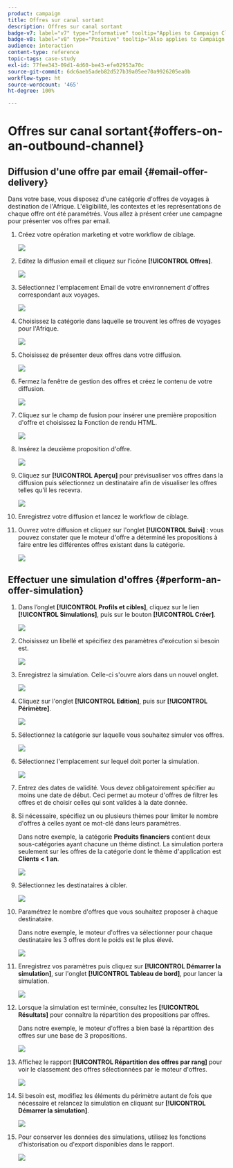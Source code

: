 ```yaml
---
product: campaign
title: Offres sur canal sortant
description: Offres sur canal sortant
badge-v7: label="v7" type="Informative" tooltip="Applies to Campaign Classic v7"
badge-v8: label="v8" type="Positive" tooltip="Also applies to Campaign v8"
audience: interaction
content-type: reference
topic-tags: case-study
exl-id: 77fee343-09d1-4d60-be43-efe02953a70c
source-git-commit: 6dc6aeb5adeb82d527b39a05ee70a9926205ea0b
workflow-type: ht
source-wordcount: '465'
ht-degree: 100%

---
```


# Offres sur canal sortant{#offers-on-an-outbound-channel}



## Diffusion d&#39;une offre par email {#email-offer-delivery}

Dans votre base, vous disposez d&#39;une catégorie d&#39;offres de voyages à destination de l&#39;Afrique. L&#39;éligibilité, les contextes et les représentations de chaque offre ont été paramétrés. Vous allez à présent créer une campagne pour présenter vos offres par email.

1. Créez votre opération marketing et votre workflow de ciblage.

   ![](assets/offer_delivery_example_001.png)

1. Editez la diffusion email et cliquez sur l&#39;icône **[!UICONTROL Offres]**.

   ![](assets/offer_delivery_example_002.png)

1. Sélectionnez l&#39;emplacement Email de votre environnement d&#39;offres correspondant aux voyages.

   ![](assets/offer_delivery_example_003.png)

1. Choisissez la catégorie dans laquelle se trouvent les offres de voyages pour l&#39;Afrique.

   ![](assets/offer_delivery_example_004.png)

1. Choisissez de présenter deux offres dans votre diffusion.

   ![](assets/offer_delivery_example_005.png)

1. Fermez la fenêtre de gestion des offres et créez le contenu de votre diffusion.

   ![](assets/offer_delivery_example_006.png)

1. Cliquez sur le champ de fusion pour insérer une première proposition d&#39;offre et choisissez la Fonction de rendu HTML.

   ![](assets/offer_delivery_example_007.png)

1. Insérez la deuxième proposition d&#39;offre.

   ![](assets/offer_delivery_example_008.png)

1. Cliquez sur **[!UICONTROL Aperçu]** pour prévisualiser vos offres dans la diffusion puis sélectionnez un destinataire afin de visualiser les offres telles qu&#39;il les recevra.

   ![](assets/offer_delivery_example_009.png)

1. Enregistrez votre diffusion et lancez le workflow de ciblage.
1. Ouvrez votre diffusion et cliquez sur l&#39;onglet **[!UICONTROL Suivi]** : vous pouvez constater que le moteur d&#39;offre a déterminé les propositions à faire entre les différentes offres existant dans la catégorie.

   ![](assets/offer_delivery_example_010.png)

## Effectuer une simulation d&#39;offres {#perform-an-offer-simulation}

1. Dans l’onglet **[!UICONTROL Profils et cibles]**, cliquez sur le lien **[!UICONTROL Simulations]**, puis sur le bouton **[!UICONTROL Créer]**.

   ![](assets/offer_simulation_001.png)

1. Choisissez un libellé et spécifiez des paramètres d&#39;exécution si besoin est.

   ![](assets/offer_simulation_example_002.png)

1. Enregistrez la simulation. Celle-ci s&#39;ouvre alors dans un nouvel onglet.

   ![](assets/offer_simulation_example_003.png)

1. Cliquez sur l&#39;onglet **[!UICONTROL Edition]**, puis sur **[!UICONTROL Périmètre]**.

   ![](assets/offer_simulation_example_004.png)

1. Sélectionnez la catégorie sur laquelle vous souhaitez simuler vos offres.

   ![](assets/offer_simulation_example_005.png)

1. Sélectionnez l&#39;emplacement sur lequel doit porter la simulation.

   ![](assets/offer_simulation_example_006.png)

1. Entrez des dates de validité. Vous devez obligatoirement spécifier au moins une date de début. Ceci permet au moteur d&#39;offres de filtrer les offres et de choisir celles qui sont valides à la date donnée.
1. Si nécessaire, spécifiez un ou plusieurs thèmes pour limiter le nombre d&#39;offres à celles ayant ce mot-clé dans leurs paramètres.

   Dans notre exemple, la catégorie **Produits financiers** contient deux sous-catégories ayant chacune un thème distinct. La simulation portera seulement sur les offres de la catégorie dont le thème d&#39;application est **Clients &lt; 1 an**.

   ![](assets/offer_simulation_example_007.png)

1. Sélectionnez les destinataires à cibler.

   ![](assets/offer_simulation_example_008.png)

1. Paramétrez le nombre d&#39;offres que vous souhaitez proposer à chaque destinataire.

   Dans notre exemple, le moteur d&#39;offres va sélectionner pour chaque destinataire les 3 offres dont le poids est le plus élevé.

   ![](assets/offer_simulation_example_009.png)

1. Enregistrez vos paramètres puis cliquez sur **[!UICONTROL Démarrer la simulation]**, sur l&#39;onglet **[!UICONTROL Tableau de bord]**, pour lancer la simulation.

   ![](assets/offer_simulation_example_010.png)

1. Lorsque la simulation est terminée, consultez les **[!UICONTROL Résultats]** pour connaître la répartition des propositions par offres.

   Dans notre exemple, le moteur d&#39;offres a bien basé la répartition des offres sur une base de 3 propositions.

   ![](assets/offer_simulation_example_011.png)

1. Affichez le rapport **[!UICONTROL Répartition des offres par rang]** pour voir le classement des offres sélectionnées par le moteur d&#39;offres.

   ![](assets/offer_simulation_example_012.png)

1. Si besoin est, modifiez les éléments du périmètre autant de fois que nécessaire et relancez la simulation en cliquant sur **[!UICONTROL Démarrer la simulation]**.

   ![](assets/offer_simulation_example_010.png)

1. Pour conserver les données des simulations, utilisez les fonctions d&#39;historisation ou d&#39;export disponibles dans le rapport.

   ![](assets/offer_simulation_example_013.png)
